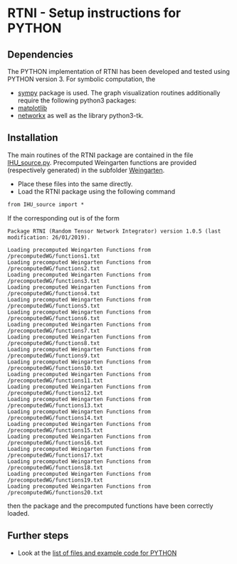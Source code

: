 # RTNI - Setup instructions for PYTHON

## Dependencies

The PYTHON implementation of RTNI has been developed and tested using PYTHON version 3. For symbolic computation, the
* [sympy](https://www.sympy.org/en/index.html) package is used. 
The graph visualization routines additionally require the following python3 packages:
* [matplotlib](https://matplotlib.org/)
* [networkx](https://networkx.github.io/)
as well as the library python3-tk.



## Installation

The main routines of the RTNI package are contained in the file [IHU_source.py](PYTHON/IHU_source.py). Precomputed Weingarten functions are provided (respectively generated) in the subfolder [Weingarten](PYTHON/Weingarten).

* Place these files into the same directly.
* Load the RTNI package using the following command

```markdown
from IHU_source import *
```

If the corresponding out is of the form
```
Package RTNI (Random Tensor Network Integrator) version 1.0.5 (last modification: 26/01/2019).

Loading precomputed Weingarten Functions from /precomputedWG/functions1.txt
Loading precomputed Weingarten Functions from /precomputedWG/functions2.txt
Loading precomputed Weingarten Functions from /precomputedWG/functions3.txt
Loading precomputed Weingarten Functions from /precomputedWG/functions4.txt
Loading precomputed Weingarten Functions from /precomputedWG/functions5.txt
Loading precomputed Weingarten Functions from /precomputedWG/functions6.txt
Loading precomputed Weingarten Functions from /precomputedWG/functions7.txt
Loading precomputed Weingarten Functions from /precomputedWG/functions8.txt
Loading precomputed Weingarten Functions from /precomputedWG/functions9.txt
Loading precomputed Weingarten Functions from /precomputedWG/functions10.txt
Loading precomputed Weingarten Functions from /precomputedWG/functions11.txt
Loading precomputed Weingarten Functions from /precomputedWG/functions12.txt
Loading precomputed Weingarten Functions from /precomputedWG/functions13.txt
Loading precomputed Weingarten Functions from /precomputedWG/functions14.txt
Loading precomputed Weingarten Functions from /precomputedWG/functions15.txt
Loading precomputed Weingarten Functions from /precomputedWG/functions16.txt
Loading precomputed Weingarten Functions from /precomputedWG/functions17.txt
Loading precomputed Weingarten Functions from /precomputedWG/functions18.txt
Loading precomputed Weingarten Functions from /precomputedWG/functions19.txt
Loading precomputed Weingarten Functions from /precomputedWG/functions20.txt
```

then the package and the precomputed functions have been correctly loaded.

## Further steps

* Look at the [list of files and example code for PYTHON](PYTHON/README.md)


